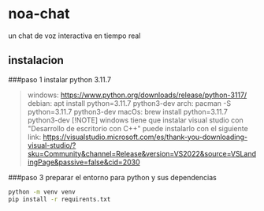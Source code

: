 # noa-chat
un chat de voz interactiva en tiempo real
## instalacion
###paso 1 instalar python 3.11.7
>windows: https://www.python.org/downloads/release/python-3117/
>debian: apt install python=3.11.7 python3-dev
>arch: pacman -S python=3.11.7 python3-dev
>macOs: brew install python=3.11.7 python3-dev
>[!NOTE]
>windows tiene que instalar visual studio con "Desarrollo de escritorio con C++"
>puede instalarlo con el siguiente link: https://visualstudio.microsoft.com/es/thank-you-downloading-visual-studio/?sku=Community&channel=Release&version=VS2022&source=VSLandingPage&passive=false&cid=2030

###paso 3 preparar el entorno para python y sus dependencias
```bash
python -m venv venv
pip install -r requirents.txt
```
